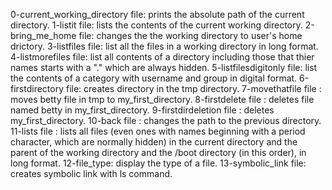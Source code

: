 0-current_working_directory file: prints the absolute path of the current directory.
1-listit file: lists the contents of the current working directory.
2-bring_me_home file: changes the the working directory to user's home drictory.
3-listfiles file: list all the files in a working directory in long format.
4-listmorefiles file: list all contents of a directory including those that thier names starts with a "." which are always hidden.
5-listfilesdigitonly file: list the contents of a category with username and group in digital format.
6-firstdirectory file: creates directory in the tmp directory.
7-movethatfile file : moves betty file in tmp to my_first_directory.
8-firstdelete file : deletes file named betty in my_first_directory.
9-firstdirdeletion file : deletes my_first_directory.
10-back file : changes the path to the previous directory.
11-lists file : lists all files (even ones with names beginning with a period character, which are normally hidden) in the current directory and the parent of the working directory and the /boot directory (in this order), in long format.
12-file_type: display the type of a file.
13-symbolic_link file: creates symbolic link with ls command.
